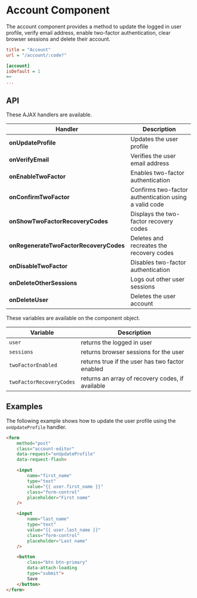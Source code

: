 # Account Component

The account component provides a method to update the logged in user profile, verify email address, enable two-factor authentication, clear browser sessions and delete their account.

```ini
title = "Account"
url = "/account/:code?"

[account]
isDefault = 1
==
...
```

## API

These AJAX handlers are available.

Handler | Description
------- | -------------
**onUpdateProfile** | Updates the user profile
**onVerifyEmail** | Verifies the user email address
**onEnableTwoFactor** | Enables two-factor authentication
**onConfirmTwoFactor** | Confirms two-factor authentication using a valid code
**onShowTwoFactorRecoveryCodes** | Displays the two-factor recovery codes
**onRegenerateTwoFactorRecoveryCodes** | Deletes and recreates the recovery codes
**onDisableTwoFactor** | Disables two-factor authentication
**onDeleteOtherSessions** | Logs out other user sessions
**onDeleteUser** | Deletes the user account

These variables are available on the component object.

Variable | Description
-------- | -------------
`user` | returns the logged in user
`sessions` | returns browser sessions for the user
`twoFactorEnabled` | returns true if the user has two factor enabled
`twoFactorRecoveryCodes` | returns an array of recovery codes, if available


## Examples

The following example shows how to update the user profile using the `onUpdateProfile` handler.

```html
<form
    method="post"
    class="account-editor"
    data-request="onUpdateProfile"
    data-request-flash>

    <input
        name="first_name"
        type="text"
        value="{{ user.first_name }}"
        class="form-control"
        placeholder="First name"
    />

    <input
        name="last_name"
        type="text"
        value="{{ user.last_name }}"
        class="form-control"
        placeholder="Last name"
    />

    <button
        class="btn btn-primary"
        data-attach-loading
        type="submit">
        Save
    </button>
</form>
```
